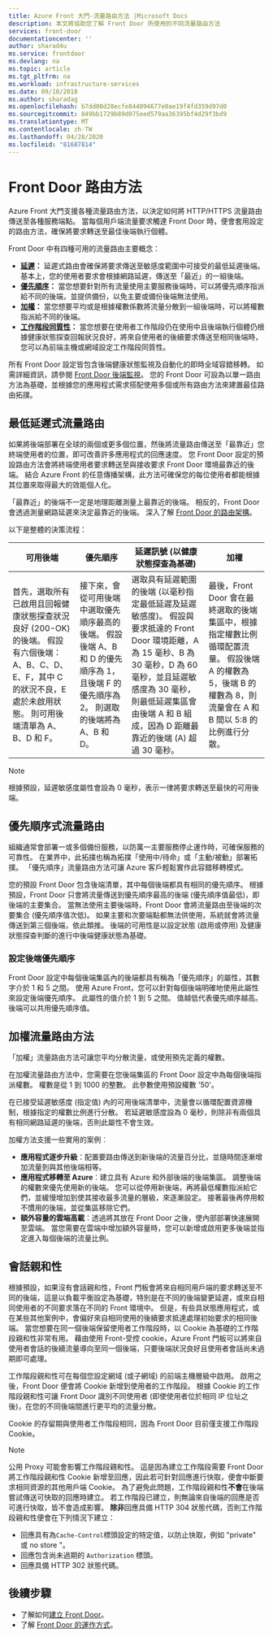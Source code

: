 ```yaml
---
title: Azure Front 大門-流量路由方法 |Microsoft Docs
description: 本文將協助您了解 Front Door 所使用的不同流量路由方法
services: front-door
documentationcenter: ''
author: sharad4u
ms.service: frontdoor
ms.devlang: na
ms.topic: article
ms.tgt_pltfrm: na
ms.workload: infrastructure-services
ms.date: 09/10/2018
ms.author: sharadag
ms.openlocfilehash: b7dd00d28ecfe844094677e0ae19f4fd359d97d0
ms.sourcegitcommit: 849bb1729b89d075eed579aa36395bf4d29f3bd9
ms.translationtype: MT
ms.contentlocale: zh-TW
ms.lasthandoff: 04/28/2020
ms.locfileid: "81687814"
---
```

# <a name="front-door-routing-methods"></a>Front Door 路由方法

Azure Front 大門支援各種流量路由方法，以決定如何將 HTTP/HTTPS 流量路由傳送至各種服務端點。 當每個用戶端流量要求觸達 Front Door 時，便會套用設定的路由方法，確保將要求轉送至最佳後端執行個體。 

Front Door 中有四種可用的流量路由主要概念：

* **[延遲](#latency)：** 延遲式路由會確保將要求傳送至敏感度範圍中可接受的最低延遲後端。 基本上，您的使用者要求會根據網路延遲，傳送至「最近」的一組後端。
* **[優先順序](#priority)：** 當您想要針對所有流量使用主要服務後端時，可以將優先順序指派給不同的後端，並提供備份，以免主要或備份後端無法使用。
* **[加權](#weighted)：** 當您想要平均或是根據權數係數將流量分散到一組後端時，可以將權數指派給不同的後端。
* **[工作階段同質性](#affinity)：** 當您想要在使用者工作階段仍在使用中且後端執行個體仍根據健康狀態探查回報狀況良好，將來自使用者的後續要求傳送至相同後端時，您可以為前端主機或網域設定工作階段同質性。 

所有 Front Door 設定皆包含後端健康狀態監視及自動化的即時全域容錯移轉。 如需詳細資訊，請參閱 [Front Door 後端監視](front-door-health-probes.md)。 您的 Front Door 可設為以單一路由方法為基礎，並根據您的應用程式需求搭配使用多個或所有路由方法來建置最佳路由拓撲。

## <a name="lowest-latencies-based-traffic-routing"></a><a name = "latency"></a>最低延遲式流量路由

如果將後端部署在全球的兩個或更多個位置，然後將流量路由傳送至「最靠近」您終端使用者的位置，即可改善許多應用程式的回應速度。 您 Front Door 設定的預設路由方法會將終端使用者要求轉送至與接收要求 Front Door 環境最靠近的後端。 結合 Azure Front 的任意傳播架構，此方法可確保您的每位使用者都能根據其位置來取得最大的效能個人化。

「最靠近」的後端不一定是地理距離測量上最靠近的後端。 相反的，Front Door 會透過測量網路延遲來決定最靠近的後端。 深入了解 [Front Door 的路由架構](front-door-routing-architecture.md)。 

以下是整體的決策流程：

| 可用後端 | 優先順序 | 延遲訊號 (以健康狀態探查為基礎) | 加權 |
|-------------| ----------- | ----------- | ----------- |
| 首先，選取所有已啟用且回報健康狀態探查狀況良好 (200-OK) 的後端。 假設有六個後端：A、B、C、D、E、F，其中 C 的狀況不良，E 處於未啟用狀態。 則可用後端清單為 A、B、D 和 F。  | 接下來，會從可用後端中選取優先順序最高的後端。 假設後端 A、B 和 D 的優先順序為 1，且後端 F 的優先順序為 2。 則選取的後端將為 A、B 和 D。| 選取具有延遲範圍的後端 (以毫秒指定最低延遲及延遲敏感度)。 假設與要求抵達的 Front Door 環境距離，A 為 15 毫秒、B 為 30 毫秒，D 為 60 毫秒，並且延遲敏感度為 30 毫秒，則最低延遲集區會由後端 A 和 B 組成，因為 D 距離最靠近的後端 (A) 超過 30 毫秒。 | 最後，Front Door 會在最終選取的後端集區中，根據指定權數比例循環配置流量。 假設後端 A 的權數為 5，後端 B 的權數為 8，則流量會在 A 和 B 間以 5:8 的比例進行分散。 |

>[!NOTE]
> 根據預設，延遲敏感度屬性會設為 0 毫秒，表示一律將要求轉送至最快的可用後端。


## <a name="priority-based-traffic-routing"></a><a name = "priority"></a>優先順序式流量路由

組織通常會部署一或多個備份服務，以防萬一主要服務停止運作時，可確保服務的可靠性。 在業界中，此拓撲也稱為拓撲「使用中/待命」或「主動/被動」部署拓撲。 「優先順序」流量路由方法可讓 Azure 客戶輕鬆實作此容錯移轉模式。

您的預設 Front Door 包含後端清單，其中每個後端都具有相同的優先順序。 根據預設，Front Door 只會將流量傳送到優先順序最高的後端 (優先順序值最低)，即後端的主要集合。 當無法使用主要後端時，Front Door 會將流量路由至後端的次要集合 (優先順序值次低)。 如果主要和次要端點都無法供使用，系統就會將流量傳送到第三個後端，依此類推。 後端的可用性是以設定狀態 (啟用或停用) 及健康狀態探查判斷的進行中後端健康狀態為基礎。

### <a name="configuring-priority-for-backends"></a>設定後端優先順序

Front Door 設定中每個後端集區內的後端都具有稱為「優先順序」的屬性，其數字介於 1 和 5 之間。 使用 Azure Front，您可以針對每個後端明確地使用此屬性來設定後端優先順序。 此屬性的值介於 1 到 5 之間。 值越低代表優先順序越高。 後端可以共用優先順序值。

## <a name="weighted-traffic-routing-method"></a><a name = "weighted"></a>加權流量路由方法
「加權」流量路由方法可讓您平均分散流量，或使用預先定義的權數。

在加權流量路由方法中，您需要在您後端集區的 Front Door 設定中為每個後端指派權數。 權數是從 1 到 1000 的整數。 此參數使用預設權數 '50'。

在已接受延遲敏感度 (指定值) 內的可用後端清單中，流量會以循環配置資源機制，根據指定的權數比例進行分散。 若延遲敏感度設為 0 毫秒，則除非有兩個具有相同網路延遲的後端，否則此屬性不會生效。 

加權方法支援一些實用的案例︰

* **應用程式逐步升級**：配置要路由傳送到新後端的流量百分比，並隨時間逐漸增加流量到與其他後端相等。
* **應用程式移轉至 Azure**︰建立具有 Azure 和外部後端的後端集區。 調整後端的權數來優先使用新的後端。 您可以從停用新後端，再將最低權數指派給它們，並緩慢增加到使其接收最多流量的層級，來逐漸設定。 接著最後再停用較不慣用的後端，並從集區移除它們。  
* **額外容量的雲端高載**：透過將其放在 Front Door 之後，使內部部署快速展開至雲端。 當您需要在雲端中增加額外容量時，您可以新增或啟用更多後端並指定進入每個後端的流量比例。

## <a name="session-affinity"></a><a name = "affinity"></a>會話親和性
根據預設，如果沒有會話親和性，Front 門板會將來自相同用戶端的要求轉送至不同的後端，這是以負載平衡設定為基礎，特別是在不同的後端變更延遲，或來自相同使用者的不同要求落在不同的 Front 環境中。 但是，有些具狀態應用程式，或在某些其他案例中，會偏好來自相同使用的後續要求抵達處理初始要求的相同後端。 當您想要在同一個後端保留使用者工作階段時，以 Cookie 為基礎的工作階段親和性非常有用。 藉由使用 Front-受控 cookie，Azure Front 門板可以將來自使用者會話的後續流量導向至同一個後端，只要後端狀況良好且使用者會話尚未過期即可處理。 

工作階段親和性可在每個您設定網域 (或子網域) 的前端主機層級中啟用。 啟用之後，Front Door 便會將 Cookie 新增到使用者的工作階段。 根據 Cookie 的工作階段親和性可讓 Front Door 識別不同使用者 (即使使用者位於相同 IP 位址之後)，在您的不同後端間進行更平均的流量分散。

Cookie 的存留期與使用者工作階段相同，因為 Front Door 目前僅支援工作階段 Cookie。 

> [!NOTE]
> 公用 Proxy 可能會影響工作階段親和性。 這是因為建立工作階段需要 Front Door 將工作階段親和性 Cookie 新增至回應，因此若可針對回應進行快取，便會中斷要求相同資源的其他用戶端 Cookie。 為了避免此問題，工作階段親和性**不會**在後端嘗試傳送可快取的回應時建立。 若工作階段已建立，則無論來自後端的回應是否可進行快取，皆不會造成影響。
> **除非**回應具備 HTTP 304 狀態代碼，否則工作階段親和性便會在下列情況下建立：
> - 回應具有為```Cache-Control```標頭設定的特定值，以防止快取，例如 "private" 或 no store "。
> - 回應包含尚未過期的 ```Authorization``` 標頭。
> - 回應具備 HTTP 302 狀態代碼。

## <a name="next-steps"></a>後續步驟

- 了解如何[建立 Front Door](quickstart-create-front-door.md)。
- 了解 [Front Door 的運作方式](front-door-routing-architecture.md)。

